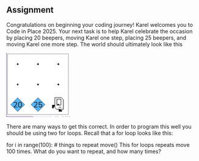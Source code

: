 ## Assignment
Congratulations on beginning your coding journey! Karel welcomes you to Code in Place 2025. Your next task is to help Karel celebrate the occasion by placing 20 beepers, moving Karel one step, placing 25 beepers, and moving Karel one more step. The world should ultimately look like this

![alt text](image.png)

There are many ways to get this correct. In order to program this well you should be using two for loops. Recall that a for loop looks like this:

for i in range(100):
    # things to repeat
    move()
This for loops repeats move 100 times. What do you want to repeat, and how many times?